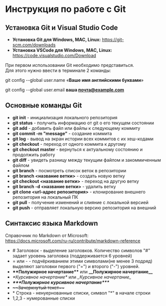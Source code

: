 # **Инструкция по работе с Git**

## **Установка Git и Visual Studio Code**

* **Установка Git для Windows, MAC, Linux:** https://git-scm.com/downloads
* **Установка VSCode для Windows, MAC, Linux:** https://code.visualstudio.com/Download 

При первом использовании Git необходимо представиться.  
Для этого нужно ввести в терминале 2 команды:

git config --global user.name «**Ваше имя английскими буквами**»

git config --global user.email **ваша почта@example.com**

## **Основные команды Git**
* **git init** - инициализация локального репозитория
* **git status** - получить информацию от git о его текущем состоянии
* **git add** - добавить файл или файлы к следующему коммиту
* **git commit -m "message"** - создание коммита
* **git log** - вывод на экран истории всех коммитов с их хеш-кодами
* __git checkout__ - переход от одного коммита к другому
* __git checkout master__ - вернуться к актуальному состоянию и продолжить работу
* **git diff** - увидеть разницу между текущим файлом и закоммиченным файлом
* **git branch** - посмотреть список веток в репозитории
* **git branch <название ветки>** - создать новую ветку
* **git checkout <название ветки>** - переход на другую ветку
* **git branch -d <название ветки>** - удалить ветку
* **git clone <url-адрес репозитория>** - клонирование внешнего репозитория на  локальный ПК
* **git pull** - получение изменений и слияние с локальной версией
* **git push** - отправляет локальную версию репозитория на внешний

## **Синтаксис языка Markdown**
Справочник по Markdown от Microsoft:  
https://docs.microsoft.com/ru-ru/contribute/markdown-reference

* \# Заголовок - выделение заголовков. Количество символов "#" задает уровень заголовка (поддерживается 6 уровней)
* = или - - подчёркиванием этими символами(не менее 3 подряд) выделяют заголовки первого ("=") и второго ("-") уровней.
* **\*\*Полужирное начертание\*\***  или __\_\_Полужирное начертание\_\___
* *\*Курсивное начертание\** или _\_Курсивное начертание\__
* ***\*\*\*Полужирное курсивное начертание\*\*\****
* ~~\~\~Зачеркнутый текст\~\~~~
* \* Строка - ненуернованные списки, символ "*" в начале строки
* 1,2,3 - нумерованные списки